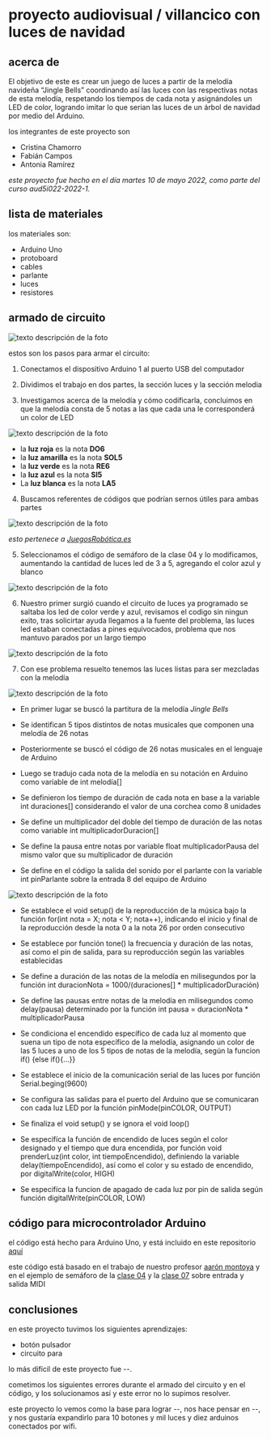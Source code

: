 # **proyecto audiovisual / villancico con luces de navidad**

## acerca de

El objetivo de este es crear un juego de luces a partir de la melodía navideña “Jingle Bells” coordinando así las luces con las respectivas notas de esta melodía, respetando los tiempos de cada nota y asignándoles un LED de color, logrando imitar lo que serian las luces de un árbol de navidad por medio del Arduino.

los integrantes de este proyecto son 
* Cristina Chamorro
* Fabián Campos
* Antonia Ramírez

*este proyecto fue hecho en el día martes 10 de mayo 2022, como parte del curso  aud5i022-2022-1.*

## lista de materiales

los materiales son:

* Arduino Uno
* protoboard
* cables
* parlante
* luces
* resistores

## armado de circuito

![texto descripción de la foto](imagenes/circuito.png)

estos son los pasos para armar el circuito:

1. Conectamos el dispositivo Arduino 1 al puerto USB  del computador 

2. Dividimos el trabajo en dos partes, la sección luces y la sección melodia 

3. Investigamos acerca de la melodía y cómo codificarla, concluimos en que la melodía consta de 5 notas a las que cada una le corresponderá un color de LED
  
![texto descripción de la foto](imagenes/jinglebells.jpeg)
  
  *   la **luz roja** es la nota **DO6**
  *   la **luz amarilla** es la nota **SOL5**
  *   la **luz verde** es la nota **RE6**
  *   la **luz azul** es la nota **SI5**
  *   La **luz blanca** es la nota **LA5**

4. Buscamos referentes de códigos que podrían sernos útiles para ambas partes 

![texto descripción de la foto](imagenes/arrays.png)

*esto pertenece a [JuegosRobótica.es](https://juegosrobotica.es/musica-con-arduino/#)*

5. Seleccionamos el código de semáforo de la clase 04 y lo modificamos,  aumentando  la cantidad de luces led de 3 a 5, agregando el color azul y blanco 

![texto descripción de la foto](imagenes/luces.jpeg)

6. Nuestro primer surgió cuando el circuito de luces ya programado se saltaba los led de color verde y azul, revisamos el codigo sin ningun exito, tras solicirtar ayuda llegamos a la fuente del problema, las luces led estaban conectadas a pines equivocados, problema que nos mantuvo parados por un largo tiempo

![texto descripción de la foto](imagenes/pin-leds.jpeg)

7. Con ese problema resuelto tenemos las luces listas para ser mezcladas con la melodía 

![texto descripción de la foto](imagenes/final.jpeg)

* En primer lugar se buscó la partitura de la melodía *Jingle Bells*

* Se identifican 5 tipos distintos de notas musicales que componen una melodía de 26 notas

* Posteriormente se buscó el código de 26 notas musicales en el lenguaje de Arduino

* Luego se tradujo cada nota de la melodía en su notación en Arduino como variable de int melodía[]

* Se definieron los tiempo de duración de cada nota en base a la variable int duraciones[] considerando el valor de una corchea como 8 unidades

* Se define un multiplicador del doble del tiempo de duración de las notas como variable int multiplicadorDuracion[]

* Se define la pausa entre notas por variable float multiplicadorPausa del mismo valor que su multiplicador de duración

* Se define en el código la salida del sonido por el parlante con la variable int pinParlante sobre la entrada 8 del equipo de Arduino

![texto descripción de la foto](imagenes/notas.jpeg)

* Se establece el void setup() de la reproducción de la música bajo la función for(int nota = X; nota < Y; nota++), indicando el inicio y final de la reproducción desde la nota 0 a la nota 26 por orden consecutivo

* Se establece por función tone() la frecuencia y duración de las notas, así como el pin de salida, para su reproducción según las variables establecidas

* Se define a duración de las notas de la melodía en milisegundos por la función int duracionNota = 1000/(duraciones[] * multiplicadorDuración)

* Se define las pausas entre notas de la melodía en milisegundos como delay(pausa) determinado por la función int pausa = duracionNota * multiplicadorPausa

* Se condiciona el encendido específico de cada luz al momento que suena un tipo de nota específico de la melodía, asignando un color de las 5 luces a uno de los 5 tipos de notas de la melodía, según la funcion if() {else if(){...}}

* Se establece el inicio de la comunicación serial de las luces por función Serial.beging(9600)

* Se configura las salidas para el puerto del Arduino que se comunicaran con cada luz LED por la función pinMode(pinCOLOR, OUTPUT)

* Se finaliza el void setup() y se ignora el void loop()

* Se especifíca la función de encendido de luces según el color designado y el tiempo que dura encendida, por función void prenderLuz(int color, int tiempoEncendido), definiendo la variable delay(tiempoEncendido), así como el color y su estado de encendido, por digitalWrite(color, HIGH)

* Se especifíca la funcion de apagado de cada luz por pin de salida según función digitalWrite(pinCOLOR, LOW)

## código para microcontrolador Arduino

el código está hecho para Arduino Uno, y está incluido en este repositorio [aquí](https://github.com/FabianCQ/clase-09-proyecto-mitad-semestre/blob/main/codigo_arduino/codigo_arduino.ino)

este código está basado en el trabajo de nuestro profesor [aarón montoya](https://github.com/montoyamoraga) y en el ejemplo de semáforo de la [clase 04](https://github.com/montoyamoraga/aud5i022-2022-1/tree/main/clases/clase-04) y la [clase 07](https://github.com/montoyamoraga/aud5i022-2022-1/tree/main/clases/clase-07) sobre entrada y salida MIDI


## conclusiones

en este proyecto tuvimos los siguientes aprendizajes: 

* botón pulsador
* circuito para 

lo más difícil de este proyecto fue --.

cometimos los siguientes errores durante el armado del circuito y en el código, y los solucionamos así y este error no lo supimos resolver.

este proyecto lo vemos como la base para lograr --, nos hace pensar en --, y nos gustaría expandirlo para 10 botones y mil luces y diez arduinos conectados por wifi.
